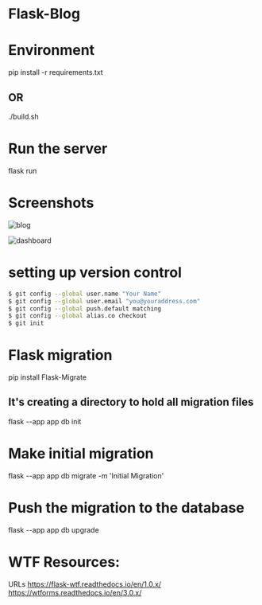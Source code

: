 # Flask-Blog

# Environment
pip install -r requirements.txt
## OR
./build.sh

# Run the server
flask run

# Screenshots

![blog](https://github.com/1NF1N17YX/Flask-Blog/assets/131818684/dcdea76f-7bd4-4024-a382-0429dde46957)

![dashboard](https://github.com/1NF1N17YX/Flask-Blog/assets/131818684/4353aa00-a13f-4989-ae54-b2bc4aa973b2)

# setting up version control

```bash
$ git config --global user.name "Your Name"
$ git config --global user.email "you@youraddress.com"
$ git config --global push.default matching
$ git config --global alias.co checkout
$ git init
```

# Flask migration

pip install Flask-Migrate

## It's creating a directory to hold all migration files
flask --app app db init

# Make initial migration
flask --app app db migrate -m 'Initial Migration'

# Push the migration to the database
flask --app app db upgrade

# WTF Resources:
URLs
https://flask-wtf.readthedocs.io/en/1.0.x/
https://wtforms.readthedocs.io/en/3.0.x/
